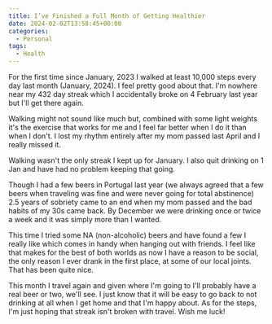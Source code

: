 ```yaml
---
title: I’ve Finished a Full Month of Getting Healthier
date: 2024-02-02T13:58:45+00:00
categories:
  - Personal
tags:
  - Health
---
```


For the first time since January, 2023 I walked at least 10,000 steps every day last month (January, 2024). I feel pretty good about that. I'm nowhere near my 432 day streak which I accidentally broke on 4 February last year but I'll get there again.

Walking might not sound like much but, combined with some light weights it's the exercise that works for me and I feel far better when I do it than when I don't. I lost my rhythm entirely after my mom passed last April and I really missed it.

Walking wasn't the only streak I kept up for January. I also quit drinking on 1 Jan and have had no problem keeping that going.

Though I had a few beers in Portugal last year (we always agreed that a few beers when traveling was fine and were never going for total abstinence) 2.5 years of sobriety came to an end when my mom passed and the bad habits of my 30s came back. By December we were drinking once or twice a week and it was simply more than I wanted.

This time I tried some NA (non-alcoholic) beers and have found a few I really like which comes in handy when hanging out with friends. I feel like that makes for the best of both worlds as now I have a reason to be social, the only reason I ever drank in the first place, at some of our local joints. That has been quite nice.

This month I travel again and given where I'm going to I'll probably have a real beer or two, we'll see. I just know that it will be easy to go back to not drinking at all when I get home and that I'm happy about. As for the steps, I'm just hoping that streak isn't broken with travel. Wish me luck!